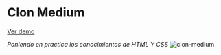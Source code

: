 # Clon Medium
[Ver demo](https://gscode9.github.io/PROJECT-CLON-MEDIUM/)

*Poniendo en practica los conocimientos de HTML Y CSS*
![clon-medium](https://gscode9.github.io/PROJECT-CLON-MEDIUM/img/clon-medium.png)
